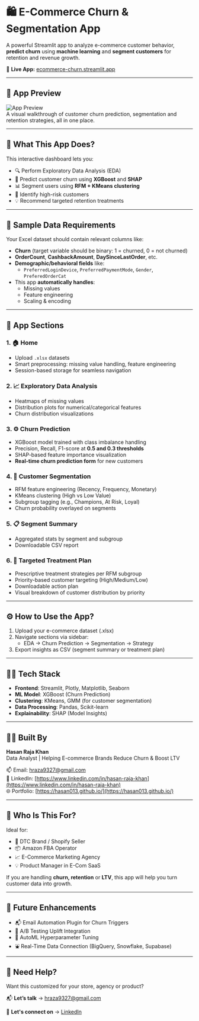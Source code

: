 # 🛍️ E-Commerce Churn & Segmentation App

A powerful Streamlit app to analyze e-commerce customer behavior, **predict churn** using **machine learning** and **segment customers** for retention and revenue growth.

🔗 **Live App:** [ecommerce-churn.streamlit.app](https://ecommerce-churn.streamlit.app)

---

## 📸 App Preview  
![App Preview](https://github.com/Hasan013/ecommerce-churn-segmentation-app/blob/main/app_preview.gif)  
A visual walkthrough of customer churn prediction, segmentation and retention strategies, all in one place.

---

## 🎯 What This App Does?

This interactive dashboard lets you:

- 🔍 Perform Exploratory Data Analysis (EDA)
- 🤖 Predict customer churn using **XGBoost** and **SHAP**
- 📊 Segment users using **RFM + KMeans clustering**
- 🎯 Identify high-risk customers
- 💡 Recommend targeted retention treatments

---

## 📁 Sample Data Requirements

Your Excel dataset should contain relevant columns like:

- **Churn** (target variable should be binary: 1 = churned, 0 = not churned)
- **OrderCount**, **CashbackAmount**, **DaySinceLastOrder**, etc.
- **Demographic/behavioral fields** like:
  - `PreferredLoginDevice`, `PreferredPaymentMode`, `Gender`, `PreferedOrderCat`
- This app **automatically handles**:
  - Missing values  
  - Feature engineering  
  - Scaling & encoding

---

## 🚀 App Sections

### 1. 🏠 Home
- Upload `.xlsx` datasets
- Smart preprocessing: missing value handling, feature engineering
- Session-based storage for seamless navigation

### 2. 📈 Exploratory Data Analysis
- Heatmaps of missing values  
- Distribution plots for numerical/categorical features  
- Churn distribution visualizations

### 3. ⚙️ Churn Prediction
- XGBoost model trained with class imbalance handling  
- Precision, Recall, F1-score at **0.5 and 0.3 thresholds**  
- SHAP-based feature importance visualization  
- **Real-time churn prediction form** for new customers

### 4. 🧩 Customer Segmentation
- RFM feature engineering (Recency, Frequency, Monetary)  
- KMeans clustering (High vs Low Value)  
- Subgroup tagging (e.g., Champions, At Risk, Loyal)  
- Churn probability overlayed on segments

### 5. 📋 Segment Summary
- Aggregated stats by segment and subgroup  
- Downloadable CSV report

### 6. 🎯 Targeted Treatment Plan
- Prescriptive treatment strategies per RFM subgroup  
- Priority-based customer targeting (High/Medium/Low)  
- Downloadable action plan  
- Visual breakdown of customer distribution by priority

---

## ⚙️ How to Use the App?

1. Upload your e-commerce dataset (.xlsx)
2. Navigate sections via sidebar:
   - EDA → Churn Prediction → Segmentation → Strategy
3. Export insights as CSV (segment summary or treatment plan)

---

## 🧑‍💻 Tech Stack

- **Frontend**: Streamlit, Plotly, Matplotlib, Seaborn
- **ML Model**: XGBoost (Churn Prediction)
- **Clustering**: KMeans, GMM (for customer segmentation)
- **Data Processing**: Pandas, Scikit-learn
- **Explainability**: SHAP (Model Insights)

---

## 👨‍💼 Built By

**Hasan Raja Khan**  
Data Analyst | Helping E-commerce Brands Reduce Churn & Boost LTV

📫 Email: [hraza9327@gmail.com](mailto:hraza9327@gmail.com)  
🔗 LinkedIn: [https://www.linkedin.com/in/hasan-raja-khan](https://www.linkedin.com/in/hasan-raja-khan)  
🌐 Portfolio: [https://hasan013.github.io/](https://hasan013.github.io/)  

---

## 🤝 Who Is This For?

Ideal for:

- 🛒 DTC Brand / Shopify Seller  
- 📦 Amazon FBA Operator  
- 📈 E-Commerce Marketing Agency  
- 💡 Product Manager in E-Com SaaS

If you are handling **churn, retention** or **LTV**, this app will help you turn customer data into growth.

---

## 🔮 Future Enhancements

- 📬 Email Automation Plugin for Churn Triggers  
- 🧪 A/B Testing Uplift Integration  
- 🧠 AutoML Hyperparameter Tuning  
- ⛲ Real-Time Data Connection (BigQuery, Snowflake, Supabase)

---

## 🧠 Need Help?

Want this customized for your store, agency or product?  

📬 **Let’s talk** → [hraza9327@gmail.com](mailto:hraza9327@gmail.com) 

🔗 **Let's connect on** → [LinkedIn](https://www.linkedin.com/in/hasan-raja-khan)
